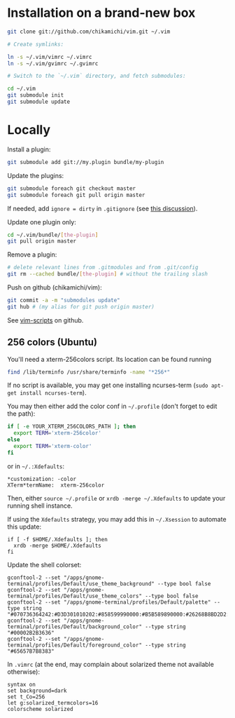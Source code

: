 # Installation on a brand-new box

``` bash
git clone git://github.com/chikamichi/vim.git ~/.vim

# Create symlinks:

ln -s ~/.vim/vimrc ~/.vimrc
ln -s ~/.vim/gvimrc ~/.gvimrc

# Switch to the `~/.vim` directory, and fetch submodules:

cd ~/.vim
git submodule init
git submodule update
```

# Locally

Install a plugin:

``` bash
git submodule add git://my.plugin bundle/my-plugin
```

Update the plugins:

``` bash
git submodule foreach git checkout master
git submodule foreach git pull origin master
```

If needed, add `ignore = dirty` in `.gitignore` (see [this discussion](http://www.nils-haldenwang.de/frameworks-and-tools/git/how-to-ignore-changes-in-git-submodules)).

Update one plugin only:

``` bash
cd ~/.vim/bundle/[the-plugin]
git pull origin master
```

Remove a plugin:

``` bash
# delete relevant lines from .gitmodules and from .git/config
git rm --cached bundle/[the-plugin] # without the trailing slash
```

Push on github (chikamichi/vim):

``` bash
git commit -a -m "submodules update"
git hub # (my alias for git push origin master)
```

See [vim-scripts](https://github.com/vim-scripts/) on github.

## 256 colors (Ubuntu)

You'll need a xterm-256colors script. Its location can be found running

``` bash
find /lib/terminfo /usr/share/terminfo -name "*256*"
```

If no script is available, you may get one installing ncurses-term (`sudo apt-get install ncurses-term`).

You may then either add the color conf in `~/.profile` (don't forget to edit the path):

``` bash
if [ -e YOUR_XTERM_256COLORS_PATH ]; then
  export TERM='xterm-256color'
else
  export TERM='xterm-color'
fi
```

or in `~/.:Xdefaults`:

```
*customization: -color
XTerm*termName:  xterm-256color
```

Then, either `source ~/.profile` or `xrdb -merge ~/.Xdefaults` to update your running shell instance.

If using the `Xdefaults` strategy, you may add this in `~/.Xsession` to automate this update:

```
if [ -f $HOME/.Xdefaults ]; then
  xrdb -merge $HOME/.Xdefaults
fi
```

Update the shell colorset:

```
gconftool-2 --set "/apps/gnome-terminal/profiles/Default/use_theme_background" --type bool false
gconftool-2 --set "/apps/gnome-terminal/profiles/Default/use_theme_colors" --type bool false
gconftool-2 --set "/apps/gnome-terminal/profiles/Default/palette" --type string "#070736364242:#D3D301010202:#858599990000:#B5B589890000:#26268B8BD2D2:#D3D336368282:#2A2AA1A19898:#EEEEE8E8D5D5:#00002B2B3636:#CBCB4B4B1616:#58586E6E7575:#65657B7B8383:#838394949696:#6C6C7171C4C4:#9393A1A1A1A1:#FDFDF6F6E3E3"
gconftool-2 --set "/apps/gnome-terminal/profiles/Default/background_color" --type string "#00002B2B3636"
gconftool-2 --set "/apps/gnome-terminal/profiles/Default/foreground_color" --type string "#65657B7B8383"
```

In `.vimrc` (at the end, may complain about solarized theme not available otherwise):

```
syntax on
set background=dark
set t_Co=256
let g:solarized_termcolors=16
colorscheme solarized
```

